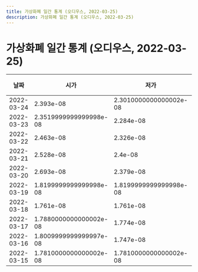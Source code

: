 ```yaml
---
title: 가상화폐 일간 통계 (오디우스, 2022-03-25)
description: 가상화폐 일간 통계 (오디우스, 2022-03-25)
---
```


가상화폐 일간 통계 (오디우스, 2022-03-25)
===

|날짜|시가|저가|고가|종가|비고|
|--|--|--|--|--|--|
|2022-03-24|2.393e-08|2.3010000000000002e-08|2.491e-08|2.404e-08|    |
|2022-03-23|2.3519999999999998e-08|2.284e-08|2.6299999999999997e-08|2.393e-08|    |
|2022-03-22|2.463e-08|2.326e-08|2.65e-08|2.3519999999999998e-08|    |
|2022-03-21|2.528e-08|2.4e-08|2.962e-08|2.463e-08|    |
|2022-03-20|2.693e-08|2.379e-08|3.128e-08|2.548e-08|    |
|2022-03-19|1.8199999999999998e-08|1.8199999999999998e-08|2.998e-08|2.642e-08|    |
|2022-03-18|1.761e-08|1.761e-08|1.8389999999999998e-08|1.836e-08|    |
|2022-03-17|1.7880000000000002e-08|1.774e-08|1.871e-08|1.803e-08|    |
|2022-03-16|1.8009999999999997e-08|1.747e-08|1.832e-08|1.808e-08|    |
|2022-03-15|1.7810000000000002e-08|1.7810000000000002e-08|1.825e-08|1.8e-08|    |
